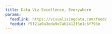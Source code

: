 ```yaml
---
title: Data Viz Excellence, Everywhere
params:
  feedlink: https://visualisingdata.com/feed/
  feedid: f5f21a0a3eda9e7ab2412f5e1c6f793e
---
```


